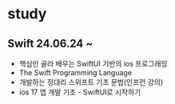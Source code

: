 # study

## Swift 24.06.24 ~
- 핵심만 골라 배우는 SwiftUI 기반의 ios 프로그래밍   
- The Swift Programming Language
- 개발하는 정대리 스위프트 기초 문법(인프런 강의)
- ios 17 앱 개발 기초 - SwiftUI로 시작하기
